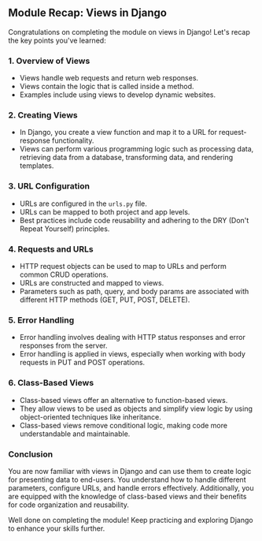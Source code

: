 ## Module Recap: Views in Django

Congratulations on completing the module on views in Django! Let's recap the key points you've learned:

### 1. Overview of Views
- Views handle web requests and return web responses.
- Views contain the logic that is called inside a method.
- Examples include using views to develop dynamic websites.

### 2. Creating Views
- In Django, you create a view function and map it to a URL for request-response functionality.
- Views can perform various programming logic such as processing data, retrieving data from a database, transforming data, and rendering templates.

### 3. URL Configuration
- URLs are configured in the `urls.py` file.
- URLs can be mapped to both project and app levels.
- Best practices include code reusability and adhering to the DRY (Don't Repeat Yourself) principles.

### 4. Requests and URLs
- HTTP request objects can be used to map to URLs and perform common CRUD operations.
- URLs are constructed and mapped to views.
- Parameters such as path, query, and body params are associated with different HTTP methods (GET, PUT, POST, DELETE).

### 5. Error Handling
- Error handling involves dealing with HTTP status responses and error responses from the server.
- Error handling is applied in views, especially when working with body requests in PUT and POST operations.

### 6. Class-Based Views
- Class-based views offer an alternative to function-based views.
- They allow views to be used as objects and simplify view logic by using object-oriented techniques like inheritance.
- Class-based views remove conditional logic, making code more understandable and maintainable.

### Conclusion
You are now familiar with views in Django and can use them to create logic for presenting data to end-users. You understand how to handle different parameters, configure URLs, and handle errors effectively. Additionally, you are equipped with the knowledge of class-based views and their benefits for code organization and reusability.

Well done on completing the module! Keep practicing and exploring Django to enhance your skills further.